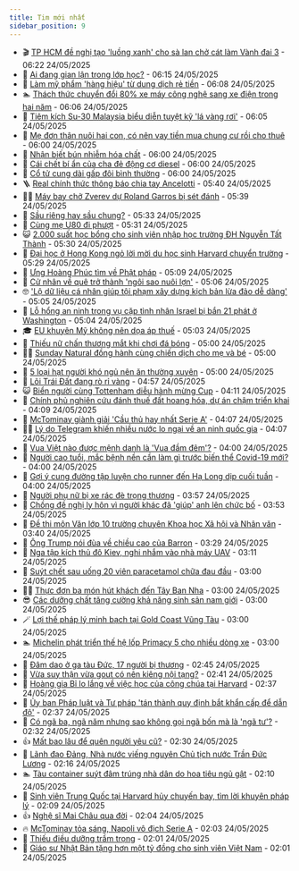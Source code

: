 ```yaml
---
title: Tim mới nhất
sidebar_position: 9
---
```


<!-- vnexpress-tin-moi-nhat:START -->
- 🎬 [TP HCM đề nghị tạo &#39;luồng xanh&#39; cho sà lan chở cát làm Vành đai 3](https://vnexpress.net/tp-hcm-de-nghi-tao-luong-xanh-cho-sa-lan-cho-cat-lam-vanh-dai-3-4890046.html) - 06:22 24/05/2025
- 🐎 [Ai đang gian lận trong lớp học?](https://vnexpress.net/cau-do-iq-thu-tai-suy-luan-ai-dang-gian-lan-trong-lop-hoc-4881907.html) - 06:15 24/05/2025
- 🦍 [Làm mỹ phẩm &#39;hàng hiệu&#39; từ dung dịch rẻ tiền](https://vnexpress.net/lam-my-pham-hang-hieu-tu-dung-dich-re-tien-4889988.html) - 06:08 24/05/2025
- 🏊 [Thách thức chuyển đổi 80% xe máy công nghệ sang xe điện trong hai năm](https://vnexpress.net/trong-tai-bong-da-quyen-luc-trong-tai-viet-khi-duoc-vff-bao-boc-4889567.html) - 06:06 24/05/2025
- 🎊 [Tiêm kích Su-30 Malaysia biểu diễn tuyệt kỹ &#39;lá vàng rơi&#39;](https://vnexpress.net/tiem-kich-su-30-malaysia-bieu-dien-tuyet-ky-la-vang-roi-4889782.html) - 06:05 24/05/2025
- 🎃 [Mẹ đơn thân nuôi hai con, có nên vay tiền mua chung cư rồi cho thuê](https://vnexpress.net/me-don-than-nuoi-hai-con-co-nen-vay-tien-mua-chung-cu-roi-cho-thue-4889971.html) - 06:00 24/05/2025
- 🧰 [Nhận biết bún nhiễm hóa chất](https://vnexpress.net/nhan-biet-bun-nhiem-hoa-chat-4889583.html) - 06:00 24/05/2025
- 🔭 [Cái chết bí ẩn của cha đẻ động cơ diesel](https://vnexpress.net/cai-chet-bi-an-cua-cha-de-dong-co-diesel-4889022.html) - 06:00 24/05/2025
- 🫶 [Cổ tử cung dài gấp đôi bình thường](https://vnexpress.net/co-tu-cung-dai-gap-doi-binh-thuong-4890005.html) - 06:00 24/05/2025
- 🪜 [Real chính thức thông báo chia tay Ancelotti](https://vnexpress.net/real-chinh-thuc-thong-bao-chia-tay-ancelotti-4890029.html) - 05:40 24/05/2025
- 👨‍🏫 [Máy bay chở Zverev dự Roland Garros bị sét đánh](https://vnexpress.net/may-bay-cho-zverev-du-roland-garros-bi-set-danh-4890030.html) - 05:39 24/05/2025
- 🎊 [Sầu riêng hay sầu chung?](https://vnexpress.net/sau-rieng-hay-sau-chung-4890045.html) - 05:33 24/05/2025
- 🎊 [Cùng mẹ U80 đi phượt](https://vnexpress.net/cung-me-u80-di-phuot-4889877.html) - 05:31 24/05/2025
- 😺 [2.000 suất học bổng cho sinh viên nhập học trường ĐH Nguyễn Tất Thành](https://vnexpress.net/2-000-suat-hoc-bong-cho-sinh-vien-nhap-hoc-truong-dh-nguyen-tat-thanh-4890032.html) - 05:30 24/05/2025
- 🐘 [Đại học ở Hong Kong ngỏ lời mời du học sinh Harvard chuyển trường](https://vnexpress.net/dai-hoc-o-hong-kong-ngo-loi-moi-du-hoc-sinh-harvard-chuyen-truong-4889956.html) - 05:29 24/05/2025
- 🌁 [Ưng Hoàng Phúc tìm về Phật pháp](https://vnexpress.net/ung-hoang-phuc-tim-ve-phat-phap-4889985.html) - 05:09 24/05/2025
- 🐲 [Cử nhân về quê trở thành &#39;ngôi sao nuôi lợn&#39;](https://vnexpress.net/cu-nhan-ve-que-tro-thanh-ngoi-sao-nuoi-lon-4889909.html) - 05:06 24/05/2025
- 🤓 [&#39;Lộ dữ liệu cá nhân giúp tội phạm xây dựng kịch bản lừa đảo dễ dàng&#39;](https://vnexpress.net/lo-du-lieu-ca-nhan-giup-toi-pham-xay-dung-kich-ban-lua-dao-de-dang-4890011.html) - 05:05 24/05/2025
- 💪 [Lỗ hổng an ninh trong vụ cặp tình nhân Israel bị bắn 21 phát ở Washington](https://vnexpress.net/lo-hong-an-ninh-trong-vu-cap-tinh-nhan-israel-bi-ban-21-phat-o-washington-4889472.html) - 05:04 24/05/2025
- 🎓 [EU khuyên Mỹ không nên dọa áp thuế](https://vnexpress.net/eu-khuyen-my-khong-nen-doa-ap-thue-4889976.html) - 05:03 24/05/2025
- 🫣 [Thiếu nữ chấn thương mắt khi chơi đá bóng](https://vnexpress.net/thieu-nu-chan-thuong-mat-khi-choi-da-bong-4889654.html) - 05:00 24/05/2025
- 🧑‍💻 [Sunday Natural đồng hành cùng chiến dịch cho mẹ và bé](https://vnexpress.net/sunday-natural-dong-hanh-cung-chien-dich-cho-me-va-be-4890015.html) - 05:00 24/05/2025
- 🐲 [5 loại hạt người khó ngủ nên ăn thường xuyên](https://vnexpress.net/5-loai-hat-nguoi-kho-ngu-nen-an-thuong-xuyen-4889996.html) - 05:00 24/05/2025
- 🌝 [Lõi Trái Đất đang rò rỉ vàng](https://vnexpress.net/loi-trai-dat-dang-ro-ri-vang-4889467.html) - 04:57 24/05/2025
- 😺 [Biển người cùng Tottenham diễu hành mừng Cup](https://vnexpress.net/bien-nguoi-cung-tottenham-dieu-hanh-mung-cup-4889974.html) - 04:11 24/05/2025
- 🐎 [Chính phủ nghiên cứu đánh thuế đất hoang hóa, dự án chậm triển khai](https://vnexpress.net/chinh-phu-nghien-cuu-danh-thue-dat-hoang-hoa-du-an-cham-trien-khai-4889943.html) - 04:09 24/05/2025
- 🎡 [McTominay giành giải &#39;Cầu thủ hay nhất Serie A&#39;](https://vnexpress.net/mctominay-gianh-giai-cau-thu-hay-nhat-serie-a-4889973.html) - 04:07 24/05/2025
- 👨‍🏫 [Lý do Telegram khiến nhiều nước lo ngại về an ninh quốc gia](https://vnexpress.net/ly-do-telegram-khien-nhieu-nuoc-lo-ngai-ve-an-ninh-quoc-gia-4889982.html) - 04:07 24/05/2025
- 🦆 [Vua Việt nào được mệnh danh là &#39;Vua đầm đêm&#39;?](https://vnexpress.net/crossword-giai-o-chu-o-chu-vua-viet-nao-duoc-menh-danh-la-vua-dam-dem-4888680.html) - 04:00 24/05/2025
- 🚦 [Người cao tuổi, mắc bệnh nền cần làm gì trước biến thể Covid-19 mới?](https://vnexpress.net/nguoi-cao-tuoi-mac-benh-nen-can-lam-gi-truoc-bien-the-covid-19-moi-4889937.html) - 04:00 24/05/2025
- 💫 [Gợi ý cung đường tập luyện cho runner đến Hạ Long dịp cuối tuần](https://vnexpress.net/goi-y-cung-duong-tap-luyen-cho-runner-den-ha-long-dip-cuoi-tuan-4888593.html) - 04:00 24/05/2025
- 🎉 [Người phụ nữ bị xe rác đè trọng thương](https://vnexpress.net/nguoi-phu-nu-bi-xe-rac-de-trong-thuong-4890008.html) - 03:57 24/05/2025
- 🌋 [Chồng đề nghị ly hôn vì người khác đã &#39;giúp&#39; anh lên chức bố](https://vnexpress.net/chong-de-nghi-ly-hon-vi-nguoi-khac-da-giup-anh-len-chuc-bo-4889978.html) - 03:53 24/05/2025
- 🤖 [Đề thi môn Văn lớp 10 trường chuyên Khoa học Xã hội và Nhân văn](https://vnexpress.net/de-thi-mon-van-lop-10-truong-chuyen-khoa-hoc-xa-hoi-va-nhan-van-4889950.html) - 03:40 24/05/2025
- 🦏 [Ông Trump nói đùa về chiều cao của Barron](https://vnexpress.net/ong-trump-noi-dua-ve-chieu-cao-cua-barron-4889954.html) - 03:29 24/05/2025
- 🦩 [Nga tập kích thủ đô Kiev, nghi nhắm vào nhà máy UAV](https://vnexpress.net/nga-tap-kich-thu-do-kiev-nghi-nham-vao-nha-may-uav-4889972.html) - 03:11 24/05/2025
- 👺 [Suýt chết sau uống 20 viên paracetamol chữa đau đầu](https://vnexpress.net/suyt-chet-sau-uong-20-vien-paracetamol-chua-dau-dau-4889780.html) - 03:00 24/05/2025
- 🧑‍🏫 [Thực đơn ba món hút khách đến Tây Ban Nha](https://vnexpress.net/thuc-don-ba-mon-hut-khach-den-tay-ban-nha-4889488.html) - 03:00 24/05/2025
- 😎 [Các dưỡng chất tăng cường khả năng sinh sản nam giới](https://vnexpress.net/cac-duong-chat-tang-cuong-kha-nang-sinh-san-nam-gioi-4889871.html) - 03:00 24/05/2025
- 🪄 [Lợi thế pháp lý minh bạch tại Gold Coast Vũng Tàu](https://vnexpress.net/loi-the-phap-ly-minh-bach-tai-gold-coast-vung-tau-4889625.html) - 03:00 24/05/2025
- 🏊 [Michelin phát triển thế hệ lốp Primacy 5 cho nhiều dòng xe](https://vnexpress.net/michelin-phat-trien-the-he-lop-primacy-5-cho-nhieu-dong-xe-4889092.html) - 03:00 24/05/2025
- 💃 [Đâm dao ở ga tàu Đức, 17 người bị thương](https://vnexpress.net/dam-dao-o-ga-tau-duc-17-nguoi-bi-thuong-4889949.html) - 02:45 24/05/2025
- 🦆 [Vừa suy thận vừa gout có nên kiêng nội tạng?](https://vnexpress.net/vua-suy-than-vua-gout-co-nen-kieng-noi-tang-4889642.html) - 02:41 24/05/2025
- 🎊 [Hoàng gia Bỉ lo lắng về việc học của công chúa tại Harvard](https://vnexpress.net/hoang-gia-bi-lo-lang-ve-viec-hoc-cua-cong-chua-tai-harvard-4889941.html) - 02:37 24/05/2025
- 👺 [Ủy ban Pháp luật và Tư pháp &#39;tán thành quy định bắt khẩn cấp để dẫn độ&#39;](https://vnexpress.net/uy-ban-phap-luat-va-tu-phap-tan-thanh-quy-dinh-bat-khan-cap-de-dan-do-4889963.html) - 02:37 24/05/2025
- 🎡 [Có ngã ba, ngã năm nhưng sao không gọi ngã bốn mà là &#39;ngã tư&#39;?](https://vnexpress.net/co-nga-ba-nga-nam-nhung-sao-khong-goi-nga-bon-ma-la-nga-tu-4889152.html) - 02:32 24/05/2025
- 👍 [Mất bao lâu để quên người yêu cũ?](https://vnexpress.net/mat-bao-lau-de-quen-nguoi-yeu-cu-4889904.html) - 02:30 24/05/2025
- 🐎 [Lãnh đạo Đảng, Nhà nước viếng nguyên Chủ tịch nước Trần Đức Lương](https://vnexpress.net/lanh-dao-dang-nha-nuoc-vieng-nguyen-chu-tich-nuoc-tran-duc-luong-4889923.html) - 02:16 24/05/2025
- 🏊 [Tàu container suýt đâm trúng nhà dân do hoa tiêu ngủ gật](https://vnexpress.net/tau-container-suyt-dam-trung-nha-dan-do-hoa-tieu-ngu-gat-4889929.html) - 02:10 24/05/2025
- 🦩 [Sinh viên Trung Quốc tại Harvard hủy chuyến bay, tìm lời khuyên pháp lý](https://vnexpress.net/sinh-vien-trung-quoc-tai-harvard-huy-chuyen-bay-tim-loi-khuyen-phap-ly-4889859.html) - 02:09 24/05/2025
- 👍 [Nghệ sĩ Mai Châu qua đời](https://vnexpress.net/nghe-si-mai-chau-qua-doi-4889957.html) - 02:04 24/05/2025
- 🔥 [McTominay tỏa sáng, Napoli vô địch Serie A](https://vnexpress.net/mctominay-toa-sang-napoli-vo-dich-serie-a-4889958.html) - 02:03 24/05/2025
- 💄 [Thiếu điều dưỡng trầm trọng](https://vnexpress.net/thieu-dieu-duong-tram-trong-4889836.html) - 02:01 24/05/2025
- 🤡 [Giáo sư Nhật Bản tặng hơn một tỷ đồng cho sinh viên Việt Nam](https://vnexpress.net/giao-su-nhat-ban-tang-hon-mot-ty-dong-cho-sinh-vien-viet-nam-4889933.html) - 02:01 24/05/2025<!-- vnexpress-tin-moi-nhat:END -->
